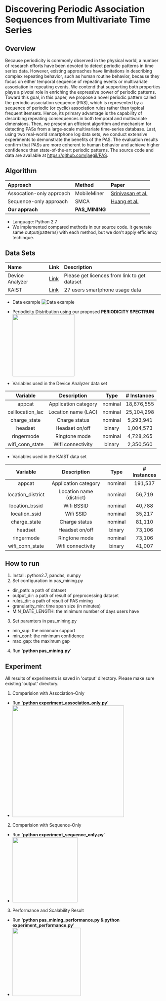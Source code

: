 Discovering Periodic Association Sequences from Multivariate Time Series
=========================
## Overview
Because periodicity is commonly observed in the physical world, a number of research efforts have been devoted to detect periodic patterns in time series data. However, existing approaches have limitations in describing complex repeating behavior, such as human routine behavior, because they focus on either temporal sequence of repeating events or multivariate association in repeating events. We contend that supporting both properties plays a pivotal role in enriching the expressive power of periodic patterns. Toward this goal, in this paper, we propose a novel periodic pattern called the periodic association sequence (PAS), which is represented by a sequence of periodic (or cyclic) association rules rather than typical frequent itemsets. Hence, its primary advantage is the capability of describing repeating consequences in both temporal and multivariate dimensions. Then, we present an efficient algorithm and mechanism for detecting PASs from a large-scale multivariate time-series database. Last, using two real-world smartphone log data sets, we conduct extensive experiments to demonstrate the benefits of the PAS. The evaluation results confirm that PASs are more coherent to human behavior and achieve higher confidence than state-of-the-art periodic patterns. The source code and data are available at https://github.com/jaegil/PAS.

## Algorithm
| Approach                 | Method          | Paper                |
| :----------------------- | :-------------- | :------------------- |
| Assocation-only approach | MobileMiner     | [Srinivasan et al.](https://ai2-s2-pdfs.s3.amazonaws.com/b379/bc081918226f5f92f1919bceebbb76a1d027.pdf)|
| Sequence-only approach   | SMCA            | [Huang et al.](http://ieeexplore.ieee.org/stamp/stamp.jsp?arnumber=1423978) |
| **Our apprach**          | **PAS_MINING**  |                      |
- Language: Python 2.7
- We implemented compared methods in our source code. It generate same output(patterns) with each method, but we don't apply efficiency techinque.

## Data Sets
| Name            | Link                                         | Description                                    |
| :-------------- | :------------------------------------------- |:-----------------------------------------------|
| Device Analyzer | [Link](https://deviceanalyzer.cl.cam.ac.uk/) | Please get licences from link to get dataset   |
| KAIST           | [Link](http://dmserver6.kaist.ac.kr/PAS/kaist_dataset.tar.gz) | 27 users smartphone usage data |

- Data example
![Data example](http://dmserver6.kaist.ac.kr/PAS/img/data_example.png "Data example")

- Periodicity Distribution using our proposed **PERIODICITY SPECTRUM**
<img height="200" src="http://dmserver6.kaist.ac.kr/PAS/img/periodicity_distribution.png"></img>

- Variables used in the Device Analyzer data set

| Variable          | Description          | Type    | # Instances   |
| :---------------: | :------------------: | :-----: |:-------------:|
| appcat            | Application category | nominal |	18,676,555   |
| celllocation\_lac | Location name (LAC)  | nominal |	25,104,298   |
| charge\_state     | Charge status        | nominal |	5,293,941    |
| headset           | Headset on/off       | binary  |	1,004,573    |
| ringermode        | Ringtone mode        | nominal |	4,728,265    |
| wifi\_conn\_state | Wifi connectivity    | binary  |	2,350,560    |

- Variables used in the KAIST data set

| Variable           | Description              | Type    | # Instances |
| :----------------: | :----------------------: | :-----: |:-----------:|
| appcat             | Application category     | nominal |	191,537     |
| location\_district | Location name (district) | nominal |	56,719      |
| location\_bssid    | Wifi BSSID               | nominal |	40,788      |
| location\_ssid     | Wifi SSID                | nominal |	35,217      |
| charge\_state      | Charge status            | nominal |	81,110      |
| headset            | Headset on/off           | binary  |	73,106      |
| ringermode         | Ringtone mode            | nominal |	73,106      |
| wifi\_conn\_state  | Wifi connectivity        | binary  |	41,007      |

## How to run
1. Install: python2.7, pandas, numpy
2. Set configuration in pas_mining.py
  - dir_path: a path of dataset
  - output_dir: a path of result of preprocessing dataset
  - rules_dir: a path of result of PAS mining
  - granularity_min: time span size (in minutes)
  - MIN_DATE_LENGTH: the minimum number of days users have
3. Set paramters in pas_mining.py
  - min_sup: the minimum support
  - min_conf: the minimum confidence
  - max_gap: the maximum gap
4. Run '**python pas_mining.py**'
  
## Experiment
All results of experiments is saved in 'output' directory. Please make sure existing 'output' directory.

1. Comparision with Association-Only
  - Run '**python experiment_association_only.py**'
  - <img height="360" src="http://dmserver6.kaist.ac.kr/PAS/img/compared_association.png"></img>
2. Comparision with Sequence-Only <br/>
  - Run '**python experiment_sequence_only.py**'
  - <img height="210" src="http://dmserver6.kaist.ac.kr/PAS/img/compared_sequence.png"></img>
3. Performance and Scalability Result
  - Run '**python pas_mining_performance.py & python experiment_performance.py**'
  - <img height="220" src="http://dmserver6.kaist.ac.kr/PAS/img/performance.png"></img>
